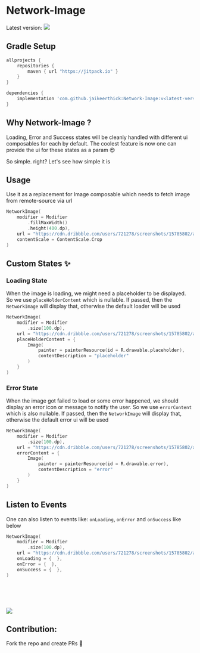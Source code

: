 # Network-Image  
Latest version: [![](https://jitpack.io/v/jaikeerthick/network-image.svg)](https://jitpack.io/#jaikeerthick/network-image)

## Gradle Setup

```gradle
allprojects {
    repositories {
        maven { url "https://jitpack.io" }
    }
}

dependencies {
    implementation 'com.github.jaikeerthick:Network-Image:v<latest-version>' // sample: v1.0.1
}
```
## Why Network-Image ?

Loading, Error and Success states will be cleanly handled with different ui composables for each by default. The coolest feature is now one can provide
the ui for these states as a param 😍

So simple. right? Let's see how simple it is

## Usage
    
Use it as a replacement for Image composable which needs to fetch image from remote-source via url

```kotlin
NetworkImage(
    modifier = Modifier
        .fillMaxWidth()
        .height(400.dp),
    url = "https://cdn.dribbble.com/users/721278/screenshots/15785802/astronauts_dribbble.png",
    contentScale = ContentScale.Crop
)
```

## Custom States ✨

### Loading State

When the image is loading, we might need a placeholder to be displayed. So we use ```placeHolderContent``` which is nullable. If passed, 
then the ```NetworkImage``` will display that, otherwise the default loader will be used

```kotlin
NetworkImage(
    modifier = Modifier
        .size(100.dp),
    url = "https://cdn.dribbble.com/users/721278/screenshots/15785802/astronauts_dribbble.png",
    placeHolderContent = {
        Image(
            painter = painterResource(id = R.drawable.placeholder),
            contentDescription = "placeholder"
        )
    }
)
```


### Error State

When the image got failed to load or some error happened, we should display an error icon or message to notify the user. So we use ```errorContent``` which is also nullable. If passed, then the ```NetworkImage``` will display that, otherwise the default error ui will be used

```kotlin
NetworkImage(
    modifier = Modifier
        .size(100.dp),
    url = "https://cdn.dribbble.com/users/721278/screenshots/15785802/astronauts_dribbble.png",
    errorContent = {
        Image(
            painter = painterResource(id = R.drawable.error),
            contentDescription = "error"
        )
    }
)
```

## Listen to Events

One can also listen to events like: ```onLoading```, ```onError``` and ```onSuccess``` like below

```kotlin
NetworkImage(
    modifier = Modifier
        .size(100.dp),
    url = "https://cdn.dribbble.com/users/721278/screenshots/15785802/astronauts_dribbble.png",
    onLoading = {  },
    onError = {  },
    onSuccess = {  },
)
```


<br/>
<br/>
<br/>

![](https://forthebadge.com/images/badges/built-with-love.svg)
    
## Contribution:
Fork the repo and create PRs 🦄
